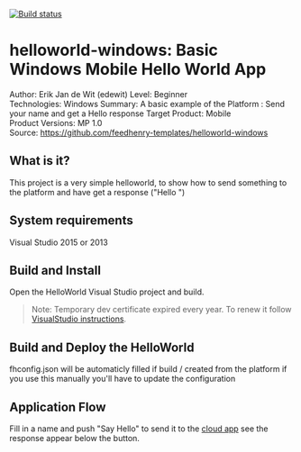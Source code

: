[![Build status](https://ci.appveyor.com/api/projects/status/lrlv2l28en4saq7e?svg=true)](https://ci.appveyor.com/project/edewit/helloworld-windows)

helloworld-windows: Basic Windows Mobile Hello World App
========================================================
Author: Erik Jan de Wit (edewit)
Level: Beginner  
Technologies: Windows
Summary: A basic example of the Platform : Send your name and get a Hello <name> response
Target Product: Mobile  
Product Versions: MP 1.0   
Source: https://github.com/feedhenry-templates/helloworld-windows

What is it?
-----------

This project is a very simple helloworld, to show how to send something to the platform and have get a response ("Hello <name>")

System requirements
-------------------

Visual Studio 2015 or 2013

Build and Install
-----------------

Open the HelloWorld Visual Studio project and build.

> Note: Temporary dev certificate expired every year. To renew it follow [VisualStudio instructions](https://msdn.microsoft.com/en-us/library/windows/apps/br230260(v=vs.110).aspx).

Build and Deploy the HelloWorld
-------------------------------

fhconfig.json will be automaticly filled if build / created from the platform if you use this manually you'll have to update the configuration

Application Flow
----------------

Fill in a name and push "Say Hello" to send it to the [cloud app](https://github.com/feedhenry-templates/helloworld-cloud) see the response appear below the button.
